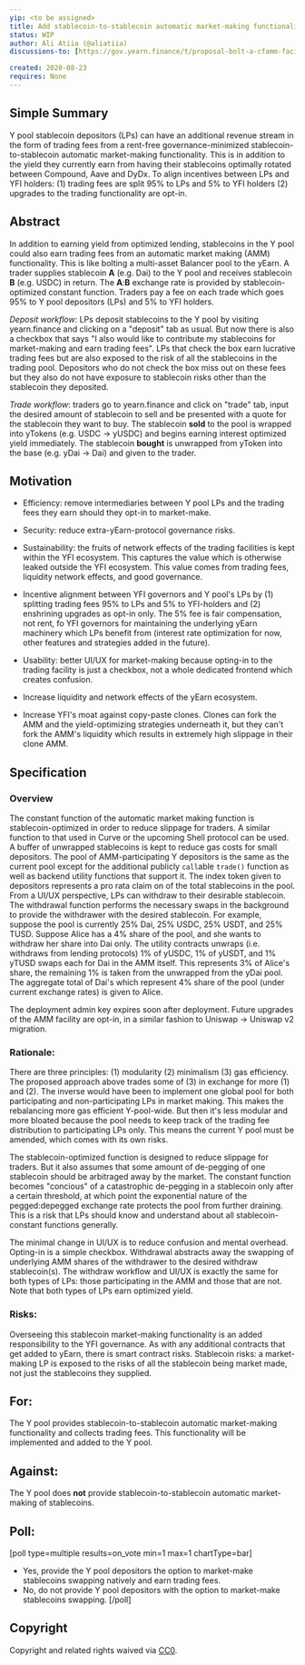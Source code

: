 ```yaml
---
yip: <to be assigned>
title: Add stablecoin-to-stablecoin automatic market-making functionality to the Y pool
status: WIP
author: Ali Atiia (@aliatiia)
discussions-to: [https://gov.yearn.finance/t/proposal-bolt-a-cfamm-facility-to-the-y-pool/3434/](Thread 1) [https://gov.yearn.finance/t/proposal-bolt-a-cfamm-facility-to-the-y-pool/3434/](Thread 2)

created: 2020-08-23
requires: None
---
```


## Simple Summary

Y pool stablecoin depositors (LPs) can have an additional revenue stream in the form of trading fees from a rent-free governance-minimized stablecoin-to-stablecoin automatic market-making functionality. This is in addition to the yield they currently earn from having their stablecoins optimally rotated between Compound, Aave and DyDx. To align incentives between LPs and YFI holders: (1) trading fees are split 95% to LPs and 5% to YFI holders (2) upgrades to the trading functionality are opt-in.


## Abstract

In addition to earning yield from optimized lending, stablecoins in the Y pool could also earn trading fees from an automatic market making (AMM) functionality. This is like bolting a multi-asset Balancer pool to the yEarn. A trader supplies stablecoin **A** (e.g. Dai) to the Y pool and receives stablecoin **B** (e.g. USDC) in return. The **A**:**B** exchange rate is provided by stablecoin-optimized constant function. Traders pay a fee on each trade which goes 95% to Y pool depositors (LPs) and 5% to YFI holders.

_Deposit workflow_: LPs deposit stablecoins to the Y pool by visiting yearn.finance and clicking on a "deposit" tab as usual. But now there is also a checkbox that says "I also would like to contribute my stablecoins for market-making and earn trading fees". LPs that check the box earn lucrative trading fees but are also exposed to the risk of all the stablecoins in the trading pool. Depositors who do not check the box miss out on these fees but they also do not have exposure to stablecoin risks other than the stablecoin they deposited.

_Trade workflow_: traders go to yearn.finance and click on "trade" tab, input the desired amount of stablecoin to sell and be presented with a quote for the stablecoin they want to buy. The stablecoin **sold** to the pool is wrapped into yTokens (e.g. USDC -> yUSDC) and begins earning interest optimized yield immediately. The stablecoin **bought** is unwrapped from yToken into the base (e.g. yDai -> Dai) and given to the trader.


## Motivation

- Efficiency: remove intermediaries between Y pool LPs and the trading fees they earn should they opt-in to market-make.

- Security: reduce extra-yEarn-protocol governance risks.

- Sustainability: the fruits of network effects of the trading facilities is kept within the YFI ecosystem. This captures the value which is otherwise leaked outside the YFI ecosystem. This value comes from trading fees, liquidity network effects, and good governance.

- Incentive alignment between YFI governors and Y pool's LPs by (1) splitting trading fees 95% to LPs and 5% to YFI-holders and (2) enshrining upgrades as opt-in only. The 5% fee is fair compensation, not rent, fo YFI governors for maintaining the underlying yEarn machinery which LPs benefit from (interest rate optimization for now, other features and strategies added in the future).

- Usability: better UI/UX for market-making because opting-in to the trading facility is just a checkbox, not a whole dedicated frontend which creates confusion.

- Increase liquidity and network effects of the yEarn ecosystem.

- Increase YFI's moat against copy-paste clones. Clones can fork the AMM and the yield-optimizing strategies underneath it, but they can't fork the AMM's liquidity which results in extremely high slippage in their clone AMM.

## Specification

### Overview 

The constant function of the automatic market making function is stablecoin-optimized in order to reduce slippage for traders. A similar function to that used in Curve or the upcoming Shell protocol can be used. A buffer of unwrapped stablecoins is kept to reduce gas costs for small depositors. The pool of AMM-participating Y depositors is the same as the current pool except for the additional publicly `call`able `trade()` function as well as backend utility functions that support it. The index token given to depositors represents a pro rata claim on of the total stablecoins in the pool. From a UI/UX perspective, LPs can withdraw to their desirable stablecoin. The withdrawal function performs the necessary swaps in the background to provide the withdrawer with the desired stablecoin. For example, suppose the pool is currently 25% Dai, 25% USDC, 25% USDT, and 25% TUSD. Suppose Alice has a 4% share of the pool, and she wants to withdraw her share into Dai only. The utility contracts unwraps (i.e. withdraws from lending protocols) 1% of yUSDC, 1% of yUSDT, and 1% yTUSD swaps each for Dai in the AMM itself. This represents 3% of Alice's share, the remaining 1% is taken from the unwrapped from the yDai pool. The aggregate total of Dai's which represent 4% share of the pool (under current exchange rates) is given to Alice.

The deployment admin key expires soon after deployment. Future upgrades of the AMM facility are opt-in, in a similar fashion to Uniswap -> Uniswap v2 migration. 


### Rationale:

There are three principles: (1) modularity (2) minimalism (3) gas efficiency. The proposed approach above trades some of (3) in exchange for more (1) and (2). The inverse would have been to implement one global pool for both participating and non-participating LPs in market making. This makes the rebalancing more gas efficient Y-pool-wide. But then it's less modular and more bloated because the pool needs to keep track of the trading fee distribution to participating LPs only. This means the current Y pool must be amended, which comes with its own risks. 

The stablecoin-optimized function is designed to reduce slippage for traders. But it also assumes that some amount of de-pegging of one stablecoin should be arbitraged away by the market. The constant function becomes "concious" of a catastrophic de-pegging in a stablecoin only after a certain threshold, at which point the exponential nature of the pegged:depegged exchange rate protects the pool from further draining. This is a risk that LPs should know and understand about all stablecoin-constant functions generally.

The minimal change in UI/UX is to reduce confusion and mental overhead. Opting-in is a simple checkbox. Withdrawal abstracts away the swapping of underlying AMM shares of the withdrawer to the desired withdraw stablecoin(s). The withdraw workflow and UI/UX is exactly the same for both types of LPs: those participating in the AMM and those that are not. Note that both types of LPs earn optimized yield.


### Risks:

Overseeing this stablecoin market-making functionality is an added responsibility to the YFI governance.
As with any additional contracts that get added to yEarn, there is smart contract risks.
Stablecoin risks: a market-making LP is exposed to the risks of all the stablecoin being market made, not just the stablecoins they supplied.

## For:

The Y pool provides stablecoin-to-stablecoin automatic market-making functionality and collects trading fees. This functionality will be implemented and added to the Y pool.

## Against:

The Y pool does **not** provide stablecoin-to-stablecoin automatic market-making of stablecoins. 

## Poll:

[poll type=multiple results=on_vote min=1 max=1 chartType=bar]
* Yes, provide the Y pool depositors the option to market-make stablecoins swapping natively and earn trading fees.
* No, do not provide  Y pool depositors with the option to market-make stablecoins swapping.
[/poll]


## Copyright

Copyright and related rights waived via [CC0](https://creativecommons.org/publicdomain/zero/1.0/).
